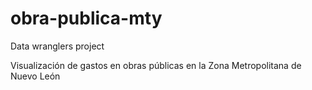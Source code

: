 obra-publica-mty
================

Data wranglers project

Visualización de gastos en obras públicas en la Zona Metropolitana de Nuevo León
